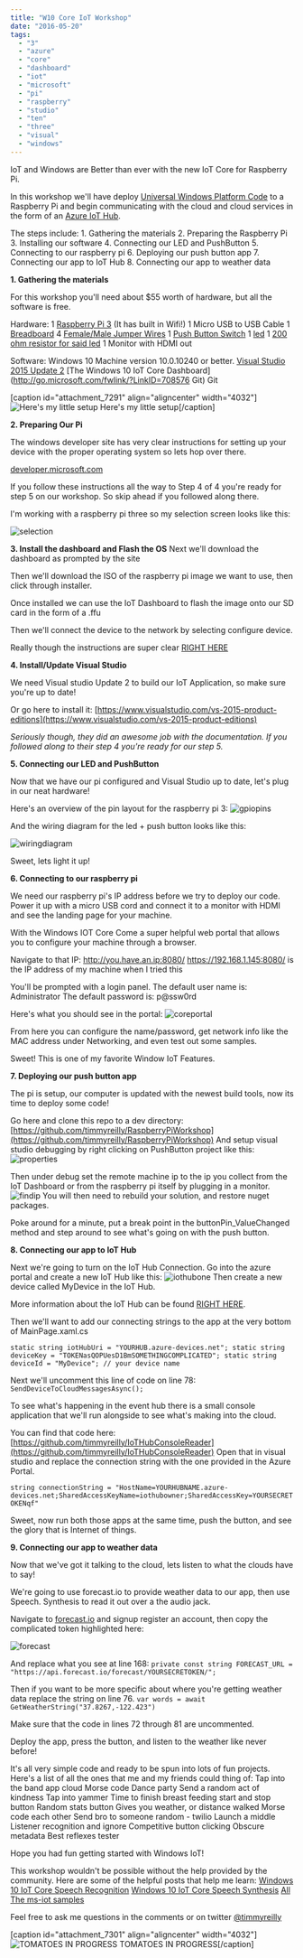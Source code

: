 ```yaml
---
title: "W10 Core IoT Workshop"
date: "2016-05-20"
tags: 
  - "3"
  - "azure"
  - "core"
  - "dashboard"
  - "iot"
  - "microsoft"
  - "pi"
  - "raspberry"
  - "studio"
  - "ten"
  - "three"
  - "visual"
  - "windows"
---
```


IoT and Windows are Better than ever with the new IoT Core for Raspberry Pi.

In this workshop we'll have deploy [Universal Windows Platform Code](https://msdn.microsoft.com/en-us/windows/uwp/get-started/universal-application-platform-guide) to a Raspberry Pi and begin communicating with the cloud and cloud services in the form of an [Azure IoT Hub](https://azure.microsoft.com/en-us/services/iot-hub/).

The steps include: 1. Gathering the materials 2. Preparing the Raspberry Pi 3. Installing our software 4. Connecting our LED and PushButton 5. Connecting to our raspberry pi 6. Deploying our push button app 7. Connecting our app to IoT Hub 8. Connecting our app to weather data

**1\. Gathering the materials**

For this workshop you'll need about $55 worth of hardware, but all the software is free.

Hardware: 1 [Raspberry Pi 3](http://www.microsoftstore.com/store/msusa/en_US/pdp/Raspberry-Pi-3-Board-and-16GB-10class-with-NOOBS/productID.334851400#) (It has built in Wifi!) 1 Micro USB to USB Cable 1 [Breadboard](https://na01.safelinks.protection.outlook.com/?url=http%3a%2f%2fwww.amazon.com%2fPhantom-YoYo-Points-Breadboard-Arduino%2fdp%2fB016Q6T7Q4%2fref%3dsr_1_2&data=01%7c01%7cTim.Reilly%40microsoft.com%7ccf24011a98f543de324c08d3705f9d03%7c72f988bf86f141af91ab2d7cd011db47%7c1&sdata=VhzHwQoFyBzdS9XkZpDydXV6QrgHrJTULW8YgNEp0r8%3d) 4 [Female/Male Jumper Wires](https://www.adafruit.com/products/1954?gclid=CjwKEAjw6_q5BRCOp-Hj-IfHwncSJABMtDaiBK9QHaUdEOq6BmPiQK3r3ZOE_nuehmpwgU1l2Eg_ABoCpvrw_wcB) 1 [Push Button Switch](https://na01.safelinks.protection.outlook.com/?url=http%3a%2f%2fwww.amazon.com%2f6x6x4-5mm-Momentary-Tactile-Button-Switch%2fdp%2fB008DS1GY0%2fref%3dsr_1_2&data=01%7c01%7cTim.Reilly%40microsoft.com%7ccf24011a98f543de324c08d3705f9d03%7c72f988bf86f141af91ab2d7cd011db47%7c1&sdata=ahkJb29XStJdrOh3%2bBEe%2f1%2b%2fCnJP1wbMgOlduhzVmDo%3d) 1 [led](https://na01.safelinks.protection.outlook.com/?url=http%3a%2f%2fwww.amazon.com%2fmicrotivity-IL451-Clear-White-Resistors%2fdp%2fB007SJ8XP0%2fref%3dsr_1_2&data=01%7c01%7cTim.Reilly%40microsoft.com%7ccf24011a98f543de324c08d3705f9d03%7c72f988bf86f141af91ab2d7cd011db47%7c1&sdata=fiwM76nPlvmmOalePVDzTF84JZcJ0PH9m1JF7%2bIe%2bRk%3d) 1 [200 ohm resistor for said led](https://na01.safelinks.protection.outlook.com/?url=http%3a%2f%2fwww.amazon.com%2fmicrotivity-IL451-Clear-White-Resistors%2fdp%2fB007SJ8XP0%2fref%3dsr_1_2&data=01%7c01%7cTim.Reilly%40microsoft.com%7ccf24011a98f543de324c08d3705f9d03%7c72f988bf86f141af91ab2d7cd011db47%7c1&sdata=fiwM76nPlvmmOalePVDzTF84JZcJ0PH9m1JF7%2bIe%2bRk%3d) 1 Monitor with HDMI out

Software: Windows 10 Machine version 10.0.10240 or better. [Visual Studio 2015 Update 2](https://www.visualstudio.com/en-us/visual-studio-homepage-vs.aspx) [The Windows 10 IoT Core Dashboard](http://go.microsoft.com/fwlink/?LinkID=708576  Git) Git

\[caption id="attachment\_7291" align="aligncenter" width="4032"\]![Here's my little setup](images/IMG_20160504_110757.jpg) Here's my little setup\[/caption\]

**2\. Preparing Our Pi**

The windows developer site has very clear instructions for setting up your device with the proper operating system so lets hop over there.

[developer.microsoft.com](https://developer.microsoft.com/en-us/windows/iot/getstarted)

If you follow these instructions all the way to Step 4 of 4 you're ready for step 5 on our workshop. So skip ahead if you followed along there.

I'm working with a raspberry pi three so my selection screen looks like this:

![selection](images/selection.png)

**3\. Install the dashboard and Flash the OS** Next we'll download the dashboard as prompted by the site

Then we'll download the ISO of the raspberry pi image we want to use, then click through installer.

Once installed we can use the IoT Dashboard to flash the image onto our SD card in the form of a .ffu

Then we'll connect the device to the network by selecting configure device.

Really though the instructions are super clear [RIGHT HERE](https://developer.microsoft.com/en-us/windows/iot/win10/GetStarted/rpi3/sdcard/insider/getstartedstep2)

**4\. Install/Update Visual Studio**

We need Visual studio Update 2 to build our IoT Application, so make sure you're up to date!

Or go here to install it: [https://www.visualstudio.com/vs-2015-product-editions](https://www.visualstudio.com/vs-2015-product-editions)

_Seriously though, they did an awesome job with the documentation. If you followed along to their step 4 you're ready for our step 5._

**5\. Connecting our LED and PushButton**

Now that we have our pi configured and Visual Studio up to date, let's plug in our neat hardware!

Here's an overview of the pin layout for the raspberry pi 3: ![gpiopins](images/gpiopins.png)

And the wiring diagram for the led + push button looks like this:

![wiringdiagram](images/wiringdiagram.png)

Sweet, lets light it up!

**6\. Connecting to our raspberry pi**

We need our raspberry pi's IP address before we try to deploy our code. Power it up with a micro USB cord and connect it to a monitor with HDMI and see the landing page for your machine.

With the Windows IOT Core Come a super helpful web portal that allows you to configure your machine through a browser.

Navigate to that IP: http://you.have.an.ip:8080/ https://192.168.1.145:8080/ is the IP address of my machine when I tried this

You'll be prompted with a login panel. The default user name is: Administrator The default password is: p@ssw0rd

Here's what you should see in the portal: ![coreportal](images/coreportal.png)

From here you can configure the name/password, get network info like the MAC address under Networking, and even test out some samples.

Sweet! This is one of my favorite Window IoT Features.

**7\. Deploying our push button app**

The pi is setup, our computer is updated with the newest build tools, now its time to deploy some code!

Go here and clone this repo to a dev directory: [https://github.com/timmyreilly/RaspberryPiWorkshop](https://github.com/timmyreilly/RaspberryPiWorkshop) And setup visual studio debugging by right clicking on PushButton project like this: ![properties](images/properties.png)

Then under debug set the remote machine ip to the ip you collect from the IoT Dashboard or from the raspberry pi itself by plugging in a monitor. ![findip](images/findip.png) You will then need to rebuild your solution, and restore nuget packages.

Poke around for a minute, put a break point in the buttonPin\_ValueChanged method and step around to see what's going on with the push button.

**8\. Connecting our app to IoT Hub**

Next we're going to turn on the IoT Hub Connection. Go into the azure portal and create a new IoT Hub like this: ![iothubone](images/iothubone.png) Then create a new device called MyDevice in the IoT Hub.

More information about the IoT Hub can be found [RIGHT HERE](https://blogs.windows.com/buildingapps/2015/12/09/windows-iot-core-and-azure-iot-hub-putting-the-i-in-iot/).

Then we'll want to add our connecting strings to the app at the very bottom of MainPage.xaml.cs

`static string iotHubUri = "YOURHUB.azure-devices.net"; static string deviceKey = "TOKENasQOPUesD1BmSOMETHINGCOMPLICATED"; static string deviceId = "MyDevice"; // your device name`

Next we'll uncomment this line of code on line 78: `SendDeviceToCloudMessagesAsync();`

To see what's happening in the event hub there is a small console application that we'll run alongside to see what's making into the cloud.

You can find that code here: [https://github.com/timmyreilly/IoTHubConsoleReader](https://github.com/timmyreilly/IoTHubConsoleReader) Open that in visual studio and replace the connection string with the one provided in the Azure Portal.

`string connectionString = "HostName=YOURHUBNAME.azure-devices.net;SharedAccessKeyName=iothubowner;SharedAccessKey=YOURSECRETOKENqf"`

Sweet, now run both those apps at the same time, push the button, and see the glory that is Internet of things.

**9\. Connecting our app to weather data**

Now that we've got it talking to the cloud, lets listen to what the clouds have to say!

We're going to use forecast.io to provide weather data to our app, then use Speech. Synthesis to read it out over a the audio jack.

Navigate to [forecast.io](https://developer.forecast.io/) and signup register an account, then copy the complicated token highlighted here:

![forecast](images/forecast.png)

And replace what you see at line 168: `private const string FORECAST_URL = "https://api.forecast.io/forecast/YOURSECRETOKEN/";`

Then if you want to be more specific about where you're getting weather data replace the string on line 76. `var words = await GetWeatherString("37.8267,-122.423")`

Make sure that the code in lines 72 through 81 are uncommented.

Deploy the app, press the button, and listen to the weather like never before!

It's all very simple code and ready to be spun into lots of fun projects. Here's a list of all the ones that me and my friends could thing of: Tap into the band app cloud Morse code Dance party Send a random act of kindness Tap into yammer Time to finish breast feeding start and stop button Random stats button Gives you weather, or distance walked Morse code each other Send bro to someone random - twilio Launch a middle Listener recognition and ignore Competitive button clicking Obscure metadata Best reflexes tester

Hope you had fun getting started with Windows IoT!

This workshop wouldn't be possible without the help provided by the community. Here are some of the helpful posts that help me learn: [Windows 10 IoT Core Speech Recognition](https://www.hackster.io/krvarma/rpivoice-051857) [Windows 10 IoT Core Speech Synthesis](https://www.hackster.io/krvarma/rpispeechsynthesis-51f269) [All The ms-iot samples](https://github.com/ms-iot/samples)

Feel free to ask me questions in the comments or on twitter [@timmyreilly](https://twitter.com/timmyreilly)

\[caption id="attachment\_7301" align="aligncenter" width="4032"\]![TOMATOES IN PROGRESS](images/IMG_20160422_075511.jpg) TOMATOES IN PROGRESS\[/caption\]


